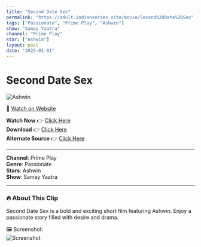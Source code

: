 ```yaml
---
title: "Second Date Sex"
permalink: "https://adult.indianseries.site/movie/Second%20Date%20Sex"
tags: ["Passionate", "Prime Play", "Ashwin"]
show: "Samay Yaatra"
channel: "Prime Play"
star: ["Ashwin"]
layout: post
date: "2025-01-01"
---
```


# Second Date Sex

![Ashwin](https://shorts.desisins.com/wp-content/uploads/2024/02/Threesome-Aishwarya-Ashwin-DesiSins.com_-1.jpg)

🔗 [Watch on Website](https://adult.indianseries.site/movie/Second%20Date%20Sex)

**Watch Now** 👉 [Click Here](https://adult.indianseries.site/movie/Second%20Date%20Sex)  
**Download** 👉 [Click Here](https://adult.indianseries.site/movie/Second%20Date%20Sex)  
**Alternate Source** 👉 [Click Here](https://adult.indianseries.site/movie/Second%20Date%20Sex)

---

**Channel**: Prime Play  
**Genre**: Passionate  
**Stars**: Ashwin  
**Show**: Samay Yaatra

---

### 🔥 About This Clip

Second Date Sex is a bold and exciting short film featuring Ashwin. Enjoy a passionate story filled with desire and drama.
 
🖼️ Screenshot:  
![Screenshot](https://shorts.desisins.com/wp-content/uploads/2024/02/Threesome-Aishwarya-Ashwin-DesiSins.com_-1.jpg)
